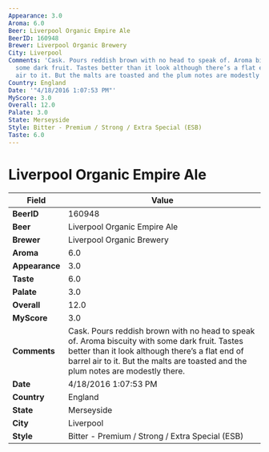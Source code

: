 ```yaml
---
Appearance: 3.0
Aroma: 6.0
Beer: Liverpool Organic Empire Ale
BeerID: 160948
Brewer: Liverpool Organic Brewery
City: Liverpool
Comments: 'Cask. Pours reddish brown with no head to speak of. Aroma biscuity with
  some dark fruit. Tastes better than it look although there’s a flat end of barrel
  air to it. But the malts are toasted and the plum notes are modestly there. '
Country: England
Date: '"4/18/2016 1:07:53 PM"'
MyScore: 3.0
Overall: 12.0
Palate: 3.0
State: Merseyside
Style: Bitter - Premium / Strong / Extra Special (ESB)
Taste: 6.0
---
```


# Liverpool Organic Empire Ale

| Field         | Value |
|---------------|-------|
| **BeerID** | 160948 |
| **Beer** | Liverpool Organic Empire Ale |
| **Brewer** | Liverpool Organic Brewery |
| **Aroma** | 6.0 |
| **Appearance** | 3.0 |
| **Taste** | 6.0 |
| **Palate** | 3.0 |
| **Overall** | 12.0 |
| **MyScore** | 3.0 |
| **Comments** | Cask. Pours reddish brown with no head to speak of. Aroma biscuity with some dark fruit. Tastes better than it look although there’s a flat end of barrel air to it. But the malts are toasted and the plum notes are modestly there.  |
| **Date** | 4/18/2016 1:07:53 PM |
| **Country** | England |
| **State** | Merseyside |
| **City** | Liverpool |
| **Style** | Bitter - Premium / Strong / Extra Special (ESB) |
